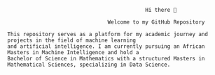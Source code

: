                                                 Hi there 👋

                                    Welcome to my GitHub Repository
                              
    This repository serves as a platform for my academic journey and projects in the field of machine learning 
    and artificial intelligence. I am currently pursuing an African Masters in Machine Intelligence and hold a 
    Bachelor of Science in Mathematics with a structured Masters in Mathematical Sciences, specializing in Data Science.
